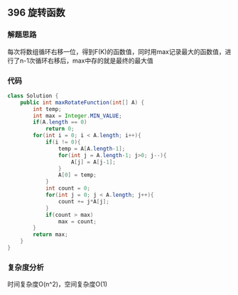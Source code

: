 ## 396 旋转函数
### 解题思路
每次将数组循环右移一位，得到F(K)的函数值，同时用max记录最大的函数值，进行了n-1次循环右移后，max中存的就是最终的最大值
### 代码
```java
class Solution {
    public int maxRotateFunction(int[] A) {
        int temp;
        int max = Integer.MIN_VALUE;
        if(A.length == 0)
            return 0;
        for(int i = 0; i < A.length; i++){
            if(i != 0){
                temp = A[A.length-1];
                for(int j = A.length-1; j>0; j--){
                    A[j] = A[j-1];                  
                }
                A[0] = temp;
            }          
            int count = 0;
            for(int j = 0; j < A.length; j++){
                count += j*A[j];
            }
            if(count > max)
                max = count;
        }
        return max;
    }
}
```
### 复杂度分析
时间复杂度O(n^2)，空间复杂度O(1)